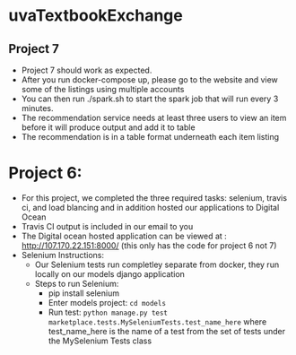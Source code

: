 # uvaTextbookExchange

## Project 7
- Project 7 should work as expected. 
- After you run docker-compose up, please go to the website and view some of the listings using multiple accounts
- You can then run ./spark.sh to start the spark job that will run every 3 minutes. 
- The recommendation service needs at least three users to view an item before it will produce output and add it to table
- The recommendation is in a table format underneath each item listing


# Project 6:
- For this project, we completed the three required tasks: selenium, travis ci, and load blancing and in addition hosted our applications to Digital Ocean
- Travis CI output is included in our email to you
- The Digital ocean hosted application can be viewed at : http://107.170.22.151:8000/ (this only has the code for project 6 not 7)
- Selenium Instructions:
  - Our Selenium tests run completley separate from docker, they run locally on our models django application
  - Steps to run Selenium:
    - pip install selenium
    - Enter models project: `cd models`
    - Run test: `python manage.py test marketplace.tests.MySeleniumTests.test_name_here` where test_name_here is the name of a test from the set of tests under the MySelenium Tests class
